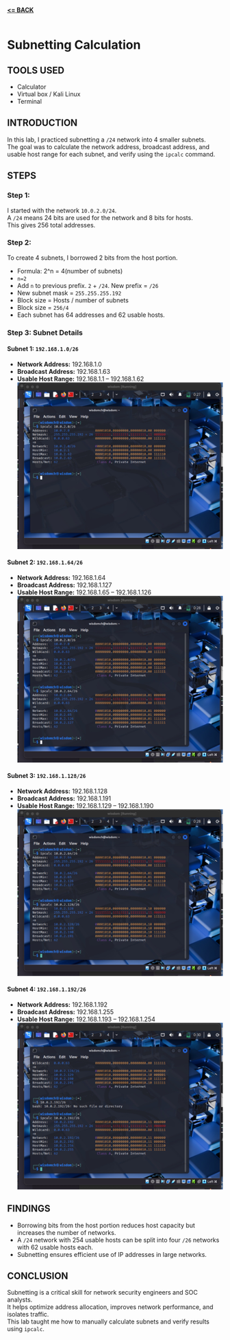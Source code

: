 [**<= BACK**](subipconfig.md)<br><br>
# Subnetting Calculation 

## TOOLS USED
- Calculator 
- Virtual box / Kali Linux
- Terminal

## INTRODUCTION
In this lab, I practiced subnetting a `/24` network into 4 smaller subnets.  
The goal was to calculate the network address, broadcast address, and usable host range for each subnet, and verify using the `ipcalc` command.

## STEPS

### Step 1:
I started with the network `10.0.2.0/24`.  
A `/24` means 24 bits are used for the network and 8 bits for hosts.  
This gives 256 total addresses.

### Step 2:
To create 4 subnets, I borrowed 2 bits from the host portion.  
- Formula: 2^n = 4(number of subnets)
- `n=2`
- Add `n` to previous prefix. `2` + `/24`. New prefix = `/26`  
- New subnet mask = `255.255.255.192`
- Block size = Hosts / number of subnets
- Block size = `256/4`
- Each subnet has 64 addresses and 62 usable hosts.

### Step 3: Subnet Details

#### Subnet 1: `192.168.1.0/26`
- **Network Address:** 192.168.1.0  
- **Broadcast Address:** 192.168.1.63  
- **Usable Host Range:** 192.168.1.1 – 192.168.1.62  
![image](sbc1.png)

#### Subnet 2: `192.168.1.64/26`
- **Network Address:** 192.168.1.64  
- **Broadcast Address:** 192.168.1.127  
- **Usable Host Range:** 192.168.1.65 – 192.168.1.126  
![image](sbc2.png)

#### Subnet 3: `192.168.1.128/26`
- **Network Address:** 192.168.1.128  
- **Broadcast Address:** 192.168.1.191  
- **Usable Host Range:** 192.168.1.129 – 192.168.1.190  
![image](sbc3.png)

#### Subnet 4: `192.168.1.192/26`
- **Network Address:** 192.168.1.192  
- **Broadcast Address:** 192.168.1.255  
- **Usable Host Range:** 192.168.1.193 – 192.168.1.254  
![image](sbc4.png)

## FINDINGS
- Borrowing bits from the host portion reduces host capacity but increases the number of networks.  
- A `/24` network with 254 usable hosts can be split into four `/26` networks with 62 usable hosts each.  
- Subnetting ensures efficient use of IP addresses in large networks.

## CONCLUSION
Subnetting is a critical skill for network security engineers and SOC analysts.  
It helps optimize address allocation, improves network performance, and isolates traffic.  
This lab taught me how to manually calculate subnets and verify results using `ipcalc`.
